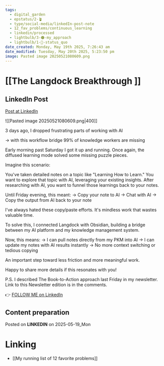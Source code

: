 ```yaml
---
tags:
  - digital_garden
  - epstatus/2-🪴
  - type/social-media/linkedIn-post-note
  - 12_fav_problems/continuous_learning
  - linkedin/processed
  - lightbulb/3-🟠-my_approach
  - lightbulb/1-🔴-status_quo
date_created: Monday, May 19th 2025, 7:26:43 am
date_modified: Tuesday, May 20th 2025, 5:23:50 pm
image: Pasted image 20250521080609.png
---
```

# [[The Langdock Breakthrough ]]
## LinkedIn Post
[Post at LinkedIn](https://www.linkedin.com/posts/sebastiankamilli_3-days-ago-i-dropped-frustrating-parts-of-activity-7330110124688105473-iyQk?utm_source=share&utm_medium=member_desktop&rcm=ACoAAA1M1pkBgWCYPhT45EpfLiHzViQqRWNCIv4)

![[Pasted image 20250521080609.png|400]]

3 days ago, I dropped frustrating parts of working with AI

→ with this workflow bridge 99% of knowledge workers are missing

Early morning past Saturday I got it up and running. 
Once again, the diffused learning mode solved some missing puzzle pieces.

Imagine this scenario:

You've taken detailed notes on a topic like "Learning How to Learn." 
You want to explore that topic with AI, leveraging your existing insights. 
After researching with AI, you want to funnel those learnings back to your notes.

Until Friday evening, this meant:
→ Copy your note to AI
→ Chat with AI
→ Copy the output from AI back to your note

I've always hated these copy/paste efforts. 
It's mindless work that wastes valuable time.

To solve this, I connected Langdock with Obsidian, building a bridge between my AI platform and my knowledge management system. 

Now, this means:
→ I can pull notes directly from my PKM into AI 
→ I can update my notes with AI results instantly 
→ No more context switching or tedious copying

An important step toward less friction and more meaningful work.

Happy to share more details if this resonates with you!

P.S. I described The Book-to-Action approach last Friday in my newsletter. 
Link to this Newsletter edition is in the comments. 


👉 [FOLLOW ME on LinkedIn](https://www.linkedin.com/comm/mynetwork/discovery-see-all?usecase=PEOPLE_FOLLOWS&followMember=sebastiankamilli)

## Content preparation



Posted on **LINKEDIN** on 2025-05-19_Mon
# Linking
+ [[My running list of 12 favorite problems]]